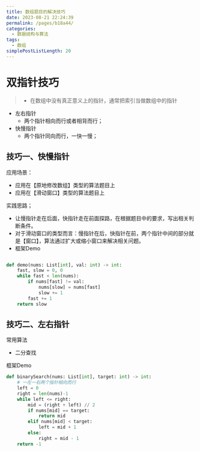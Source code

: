 ```yaml
---
title: 数组题目的解决技巧
date: 2023-08-21 22:24:39
permalink: /pages/b18a44/
categories: 
  - 数据结构与算法
tags: 
  - 数组
simplePostListLength: 20
---
```

# 双指针技巧
> - 在数组中没有真正意义上的指针，通常把索引当做数组中的指针

- 左右指针
   - 两个指针相向而行或者相背而行；
- 快慢指针
   - 两个指针同向而行，一快一慢；

## 技巧一、快慢指针
应用场景：

- 应用在【原地修改数组】类型的算法题目上
- 应用在【滑动窗口】类型的算法题目上

实践思路；

- 让慢指针走在后面，快指针走在前面探路，在根据题目中的要求，写出相关判断条件。
- 对于滑动窗口的类型而言：慢指针在后，快指针在前，两个指针中间的部分就是【窗口】，算法通过扩大或缩小窗口来解决相关问题。
- 框架Demo
```python

def demo(nums: List[int], val: int) -> int:
    fast, slow = 0, 0
    while fast < len(nums):
        if nums[fast] != val:
            nums[slow] = nums[fast]
            slow += 1
        fast += 1
    return slow
```
## 技巧二、左右指针
常用算法

- 二分查找

框架Demo
```python
def binarySearch(nums: List[int], target: int) -> int:
    # 一左一右两个指针相向而行
    left = 0
    right = len(nums)-1
    while left <= right:
        mid = (right + left) // 2
        if nums[mid] == target:
            return mid 
        elif nums[mid] < target:
            left = mid + 1
        else:
            right = mid - 1
    return -1
```
